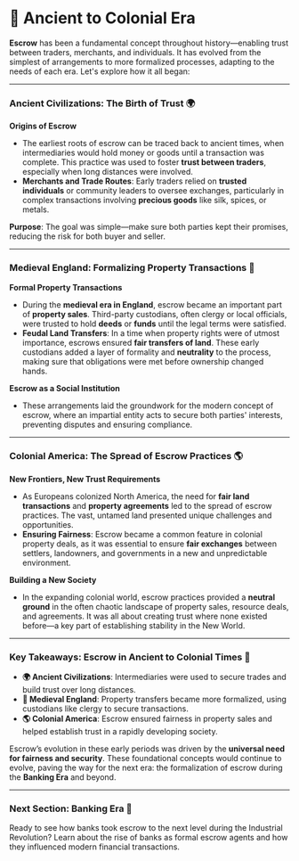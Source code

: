 # 🗿 Ancient to Colonial Era

**Escrow** has been a fundamental concept throughout history—enabling trust between traders, merchants, and individuals. It has evolved from the simplest of arrangements to more formalized processes, adapting to the needs of each era. Let's explore how it all began:

***

### **Ancient Civilizations: The Birth of Trust** 🌍

**Origins of Escrow**

* The earliest roots of escrow can be traced back to ancient times, when intermediaries would hold money or goods until a transaction was complete. This practice was used to foster **trust between traders**, especially when long distances were involved.
* **Merchants and Trade Routes**: Early traders relied on **trusted individuals** or community leaders to oversee exchanges, particularly in complex transactions involving **precious goods** like silk, spices, or metals.

**Purpose**: The goal was simple—make sure both parties kept their promises, reducing the risk for both buyer and seller.

***

### **Medieval England: Formalizing Property Transactions** 🏰

**Formal Property Transactions**

* During the **medieval era in England**, escrow became an important part of **property sales**. Third-party custodians, often clergy or local officials, were trusted to hold **deeds** or **funds** until the legal terms were satisfied.
* **Feudal Land Transfers**: In a time when property rights were of utmost importance, escrows ensured **fair transfers of land**. These early custodians added a layer of formality and **neutrality** to the process, making sure that obligations were met before ownership changed hands.

**Escrow as a Social Institution**

* These arrangements laid the groundwork for the modern concept of escrow, where an impartial entity acts to secure both parties' interests, preventing disputes and ensuring compliance.

***

### **Colonial America: The Spread of Escrow Practices** 🌎

**New Frontiers, New Trust Requirements**

* As Europeans colonized North America, the need for **fair land transactions** and **property agreements** led to the spread of escrow practices. The vast, untamed land presented unique challenges and opportunities.
* **Ensuring Fairness**: Escrow became a common feature in colonial property deals, as it was essential to ensure **fair exchanges** between settlers, landowners, and governments in a new and unpredictable environment.

**Building a New Society**

* In the expanding colonial world, escrow practices provided a **neutral ground** in the often chaotic landscape of property sales, resource deals, and agreements. It was all about creating trust where none existed before—a key part of establishing stability in the New World.

***

### **Key Takeaways: Escrow in Ancient to Colonial Times** 🔑

* **🌍 Ancient Civilizations**: Intermediaries were used to secure trades and build trust over long distances.
* **🏰 Medieval England**: Property transfers became more formalized, using custodians like clergy to secure transactions.
* **🌎 Colonial America**: Escrow ensured fairness in property sales and helped establish trust in a rapidly developing society.

Escrow’s evolution in these early periods was driven by the **universal need for fairness and security**. These foundational concepts would continue to evolve, paving the way for the next era: the formalization of escrow during the **Banking Era** and beyond.

***

### **Next Section: Banking Era** 🏦

Ready to see how banks took escrow to the next level during the Industrial Revolution? Learn about the rise of banks as formal escrow agents and how they influenced modern financial transactions.
